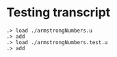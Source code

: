 # Testing transcript

```ucm
.> load ./armstrongNumbers.u
.> add
.> load ./armstrongNumbers.test.u
.> add
```
